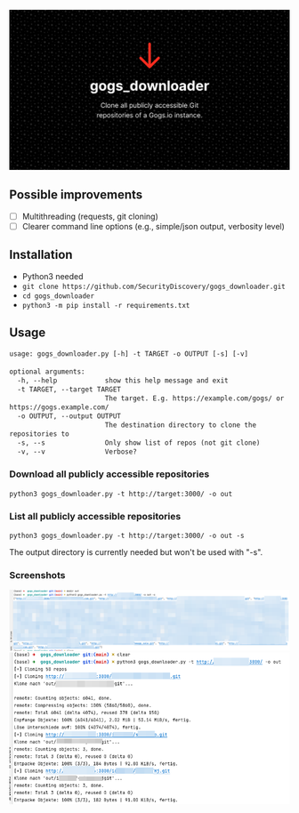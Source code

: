 ![This is an image](images/head.png)

## Possible improvements
- [ ] Multithreading (requests, git cloning)
- [ ] Clearer command line options (e.g., simple/json output, verbosity level)

## Installation

- Python3 needed
- `git clone https://github.com/SecurityDiscovery/gogs_downloader.git`
- `cd gogs_downloader`
- `python3 -m pip install -r requirements.txt`

## Usage

```commandline
usage: gogs_downloader.py [-h] -t TARGET -o OUTPUT [-s] [-v]

optional arguments:
  -h, --help            show this help message and exit
  -t TARGET, --target TARGET
                        The target. E.g. https://example.com/gogs/ or https://gogs.example.com/
  -o OUTPUT, --output OUTPUT
                        The destination directory to clone the repositories to
  -s, --s               Only show list of repos (not git clone)
  -v, --v               Verbose?
```

### Download all publicly accessible repositories
```commandline
python3 gogs_downloader.py -t http://target:3000/ -o out
```

### List all publicly accessible repositories
```commandline
python3 gogs_downloader.py -t http://target:3000/ -o out -s
```
The output directory is currently needed but won't be used with "-s".

### Screenshots

![This is an image](images/1.png)
![This is an image](images/2.png)

